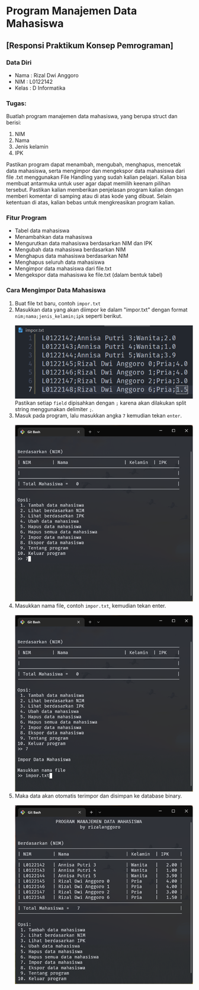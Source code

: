 # Program Manajemen Data Mahasiswa

## [Responsi Praktikum Konsep Pemrograman]

### Data Diri

- Nama : Rizal Dwi Anggoro
- NIM : L0122142
- Kelas : D Informatika

### Tugas:<br>

Buatlah program manajemen data mahasiswa, yang berupa struct dan berisi:

1. NIM
2. Nama
3. Jenis kelamin
4. IPK

Pastikan program dapat menambah, mengubah, menghapus, mencetak data mahasiswa,
serta mengimpor dan mengekspor data mahasiswa dari file .txt menggunakan File
Handling yang sudah kalian pelajari. Kalian bisa membuat antarmuka untuk user
agar dapat memilih keenam pilihan tersebut. Pastikan kalian memberikan
penjelasan program kalian dengan memberi komentar di samping atau di atas kode
yang dibuat. Selain ketentuan di atas, kalian bebas untuk mengkreasikan
program kalian.

### Fitur Program

- Tabel data mahasiswa
- Menambahkan data mahasiswa
- Mengurutkan data mahasiswa berdasarkan NIM dan IPK
- Mengubah data mahasiswa berdasarkan NIM
- Menghapus data mahasiswa berdasarkan NIM
- Menghapus seluruh data mahasiswa
- Mengimpor data mahasiswa dari file.txt
- Mengekspor data mahasiswa ke file.txt (dalam bentuk tabel)

### Cara Mengimpor Data Mahasiswa

1. Buat file txt baru, contoh `impor.txt`
2. Masukkan data yang akan diimpor ke dalam "impor.txt" dengan format `nim;nama;jenis_kelamin;ipk` seperti berikut. <br><br>
   ![Gambar Impor](images/ss1.png)
   Pastikan setiap `field` dipisahkan dengan `;` karena akan dilakukan split string menggunakan delimiter `;`.
3. Masuk pada program, lalu masukkan angka `7` kemudian tekan `enter`. <br><br>
   ![Gambar Program](images/ss2.png)
4. Masukkan nama file, contoh `impor.txt`, kemudian tekan enter.<br><br>
   ![Gambar Impor](images/ss3.png)
5. Maka data akan otomatis terimpor dan disimpan ke database binary.<br><br>
   ![Gambar Setelah Impor](images/ss4.png)
